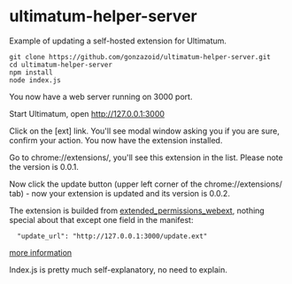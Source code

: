 # ultimatum-helper-server

Example of updating a self-hosted extension for Ultimatum.

```
git clone https://github.com/gonzazoid/ultimatum-helper-server.git
cd ultimatum-helper-server
npm install
node index.js
```

You now have a web server running on 3000 port.

Start Ultimatum, open http://127.0.0.1:3000

Click on the [ext] link. You'll see modal window asking you if you are sure, confirm your action. You now have the extension installed.

Go to chrome://extensions/, you'll see this extension in the list. Please note the version is 0.0.1.

Now click the update button (upper left corner of the chrome://extensions/ tab) - now your extension is updated and its version is 0.0.2.

The extension is builded from [extended_permissions_webext](https://github.com/gonzazoid/extended_permissions_webext), nothing special about that except one field in the manifest:

```
  "update_url": "http://127.0.0.1:3000/update.ext"
```

[more information](https://developer.chrome.com/docs/extensions/how-to/distribute/host-on-linux#update_url)

Index.js is pretty much self-explanatory, no need to explain.
